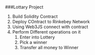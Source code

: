 ###Lottary Project

1. Build Solidity Contract
2. Deploy COntract to Rinkebey Network
3. Using Web3JS connect with contract
4. Perform Different operations on it
      1. Enter into Lottery
      2. Pick a winner
      3. Transfer all money to Winner